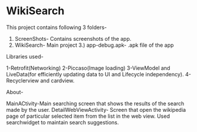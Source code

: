 # WikiSearch
This project contains following 3 folders-

1. ScreenShots- Contains screenshots of the app.
2. WikiSearch- Main project
3.) app-debug.apk- .apk file of the app


Libraries used-

1-Retrofit(Networking)
2-Piccaso(Image loading)
3-ViewModel and LiveData(for efficiently updating data to UI and Lifecycle independency).
4-Recyclerview and cardview.

About-

MainACtivity-Main searching screen that shows the results of the search made by the user.
DetailWebViewActivity- Screen that open the wikipedia page of particular selected item from the list in the web view.
Used searchwidget to maintain search suggestions. 

